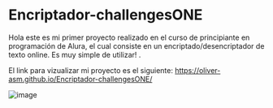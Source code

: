 # Encriptador-challengesONE

Hola este es mi primer proyecto realizado en el curso de principiante en programación de Alura, el
cual consiste en un encriptado/desencriptador de texto online. Es muy simple de utilizar! .

El link para vizualizar mi proyecto es el siguiente: https://oliver-asm.github.io/Encriptador-challengesONE/

![image](https://user-images.githubusercontent.com/110045756/187094575-ad0322e2-0454-438f-9131-1f654f91d868.png)

